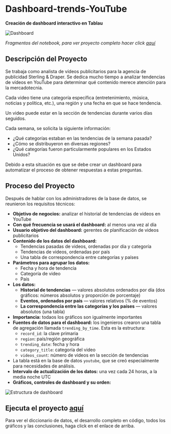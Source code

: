 # Dashboard-trends-YouTube
__Creación de dashboard interactivo en Tablau__

<image src="https://github.com/BastianLQ/Dashboard-trends-YouTube/blob/main/dashboard.jpg" alt="Dashboard">

_Fragmentos del notebook, para ver proyecto completo hacer click [aquí](https://portfoliodabastianlopez.on.drv.tw/Portafolio/An%C3%A1lisis%20Instacart.html)_

## Descripción del Proyecto
Se trabaja como analista de vídeos publicitarios para la agencia de publicidad Sterling & Draper. Se dedica mucho tiempo a analizar tendencias de vídeos en YouTube para determinar qué contenido merece atención para la mercadotecnia.

Cada video tiene una categoría específica (entretenimiento, música, noticias y política, etc.), una región y una fecha en que se hace tendencia.

Un video puede estar en la sección de tendencias durante varios días seguidos.

Cada semana, se solicita la siguiente información:

- ¿Qué categorías estaban en las tendencias de la semana pasada?
- ¿Cómo se distribuyeron en diversas regiones?
- ¿Qué categorías fueron particularmente populares en los Estados Unidos?
  
Debido a esta situación es que se debe crear un dashboard para automatizar el proceso de obtener respuestas a estas preguntas.

## Proceso del Proyecto
Después de hablar con los administradores de la base de datos, se reunieron los requisitos técnicos:

- __Objetivo de negocios:__ analizar el historial de tendencias de videos en YouTube
- __Con qué frecuencia se usará el dashboard:__ al menos una vez al día
- __Usuario objetivo del dashboard:__ gerentes de planificación de videos publicitarios
- __Contenido de los datos del dashboard:__
  - Tendencias pasadas de videos, ordenadas por día y categoría
  - Tendencias de videos, ordenadas por país
  - Una tabla de correspondencia entre categorías y países
- __Parámetros para agrupar los datos:__
  - Fecha y hora de tendencia
  - Categoría de video
  - País
- __Los datos:__
  - __Historial de tendencias__ — valores absolutos ordenados por día (dos gráficos: números absolutos y proporción de porcentaje)
  - __Eventos, ordenados por país__ — valores relativos (% de eventos)
  - __La correspondencia entre las categorías y los países__ — valores absolutos (una tabla)
- __Importancia:__ todaos los gráficos son igualmente importantes
- __Fuentes de datos para el dashboard:__ los ingenieros crearon una tabla de agregación llamada `trending_by_time`. Esta es la estructura:
  - `record_id`: la clave primaria
  - `region`: país/región geográfica
  - `trending_date`: fecha y hora
  - `category_title`: categoría del video
  - `videos_count`: número de videos en la sección de tendencias
- La tabla está en la base de datos `youtube`, que se creó especialmente para necesidades de análisis.
- __Intervalo de actualización de los datos:__ una vez cada 24 horas, a la media noche UTC
- __Gráficos, controles de dashboard y su orden:__
<image src="https://github.com/BastianLQ/Dashboard-trends-YouTube/blob/main/plan.png" alt="Estructura de dashboard">

## Ejecuta el proyecto [aquí](https://portfoliodabastianlopez.on.drv.tw/Portafolio/An%C3%A1lisis%20Instacart.html)
Para ver el diccionario de datos, el desarrollo completo en código, todos los gráficos y las conclusiones, haga click en el enlace de arriba.
